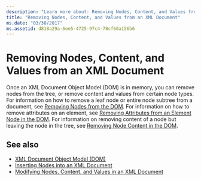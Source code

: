 ```yaml
---
description: "Learn more about: Removing Nodes, Content, and Values from an XML Document"
title: "Removing Nodes, Content, and Values from an XML Document"
ms.date: "03/30/2017"
ms.assetid: d818a29a-6ee5-4725-97c4-78cf60a156b6
---
```

# Removing Nodes, Content, and Values from an XML Document

Once an XML Document Object Model (DOM) is in memory, you can remove nodes from the tree, or remove content and values from certain node types. For information on how to remove a leaf node or entire node subtree from a document, see [Removing Nodes from the DOM](removing-nodes-from-the-dom.md). For information on how to remove attributes on an element, see [Removing Attributes from an Element Node in the DOM](removing-attributes-from-an-element-node-in-the-dom.md). For information on removing content of a node but leaving the node in the tree, see [Removing Node Content in the DOM](removing-node-content-in-the-dom.md).  
  
## See also

- [XML Document Object Model (DOM)](xml-document-object-model-dom.md)
- [Inserting Nodes into an XML Document](inserting-nodes-into-an-xml-document.md)
- [Modifying Nodes, Content, and Values in an XML Document](modifying-nodes-content-and-values-in-an-xml-document.md)
